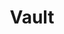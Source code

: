 ---
title: Vault
categories:
  - other
docs:
  - id: java
    url: https://www.testcontainers.org/modules/vault/
    example: |
      ```
      var vault = new VaultContainer<>(DockerImageName.parse(("hashicorp/vault:1.13.0"));
      vault.start();
      ```
  - id: go
    url: https://golang.testcontainers.org/modules/vault/
    example: |
      ```go
      container, err := vault.StartContainer(ctx,
        vault.WithImageName("hashicorp/vault:1.13.0"),
        vault.WithToken("root-token"),
        vault.WithInitCommand("secrets enable transit", "write -f transit/keys/my-key"),
        vault.WithInitCommand("kv put secret/test1 foo1=bar1"),
      )
      ```
description: |
  A secure token vault
---
